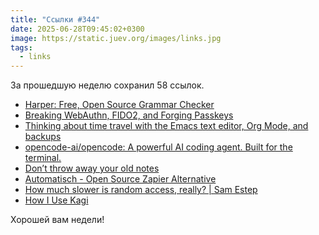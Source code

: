 ```yaml
---
title: "Ссылки #344"
date: 2025-06-28T09:45:02+0300
image: https://static.juev.org/images/links.jpg
tags:
  - links
---
```


За прошедшую неделю сохранил 58 ссылок.

- [Harper: Free, Open Source Grammar Checker](https://writewithharper.com)
- [Breaking WebAuthn, FIDO2, and Forging Passkeys](https://www.nullpt.rs/forging-passkeys)
- [Thinking about time travel with the Emacs text editor, Org Mode, and backups](https://sachachua.com/blog/2025/06/thinking-about-time-travel-with-the-emacs-text-editor-and-org-mode/)
- [opencode-ai/opencode: A powerful AI coding agent. Built for the terminal.](https://github.com/opencode-ai/opencode)
- [Don’t throw away your old notes](https://writingslowly.com/2025/06/23/dont-throw-away-your-old.html)
- [Automatisch - Open Source Zapier Alternative](https://automatisch.io)
- [How much slower is random access, really? | Sam Estep](https://samestep.com/blog/random-access/)
- [How I Use Kagi](https://flamedfury.com/posts/how-i-use-kagi/)

Хорошей вам недели!
